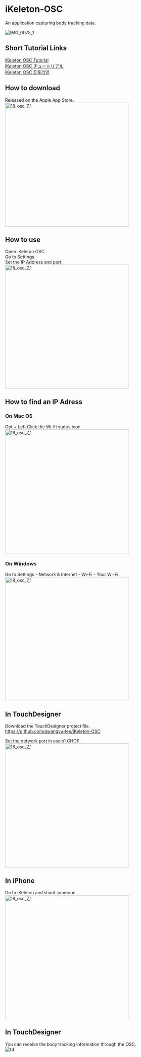 # iKeleton-OSC
An application capturing body tracking data.    

![IMG_0075_1](https://user-images.githubusercontent.com/79373845/235265119-4e16ef20-cf73-4083-b5e6-832e14a7f57c.gif)

## Short Tutorial Links    
<a href="https://www.gwangyulee.com/p/ikeleton-osc-tutorial-eng.html" target="_blank">iKeleton OSC Tutorial</a>    
<a href="https://www.gwangyulee.com/p/ikeleton-osc-tutorial-jpn.html" target="_blank">iKeleton OSC チュートリアル</a>    
<a href="https://www.gwangyulee.com/p/ikeleton-osc-tutorial-kor.html" target="_blank">iKeleton OSC 튜토리얼</a>    

## How to download
Released on the Apple App Store.    
<img width="400" alt="18_osc_7_1" src="https://user-images.githubusercontent.com/79373845/235264697-a922dc82-cc57-400a-9458-11e1d319cc41.PNG">

## How to use    
Open iKeleton OSC.    
Go to Settings.    
Set the IP Address and port.    
<img width="400" alt="18_osc_7_1" src="https://user-images.githubusercontent.com/79373845/233688867-f1f9c87a-f778-42c2-a85a-a2ceb8d4fa8c.PNG">

## How to find an IP Adress    
### On Mac OS    
Opt + Left Click the Wi-Fi status icon.    
<img width="400" alt="18_osc_7_1" src="https://user-images.githubusercontent.com/79373845/233689027-588c6a88-bda2-42af-9b21-21c81897f189.png">

### On Windows    
Go to Settings - Network & Internet - Wi-Fi - Your Wi-Fi.    
<img width="400" alt="18_osc_7_1" src="https://user-images.githubusercontent.com/79373845/233689314-df5288c2-8130-4ba0-b66b-635e0638d6ff.png">

## In TouchDesigner   
Download the TouchDesigner project file.    
https://github.com/gwangyu-lee/iKeleton-OSC

Set the network port in oscin1 CHOP.    
<img width="400" alt="18_osc_7_1" src="https://user-images.githubusercontent.com/79373845/233689536-787a1c83-f066-4a58-b62c-ca5bd738072e.png">

## In iPhone   
Go to iKeleton and shoot someone.    
<img width="400" alt="18_osc_7_1" src="https://user-images.githubusercontent.com/79373845/233689593-253cd592-5dfa-4672-94bb-bfbf727955ff.jpg">

## In TouchDesigner
You can receive the body tracking information through the OSC.    
![td](https://user-images.githubusercontent.com/79373845/233689632-ff3d292c-2508-49b7-b4d7-68b8ddb31e8f.png)
